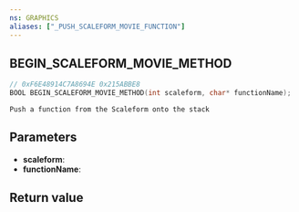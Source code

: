 ```yaml
---
ns: GRAPHICS
aliases: ["_PUSH_SCALEFORM_MOVIE_FUNCTION"]
---
```

## BEGIN_SCALEFORM_MOVIE_METHOD

```c
// 0xF6E48914C7A8694E 0x215ABBE8
BOOL BEGIN_SCALEFORM_MOVIE_METHOD(int scaleform, char* functionName);
```

```
Push a function from the Scaleform onto the stack  
```

## Parameters
* **scaleform**: 
* **functionName**: 

## Return value
